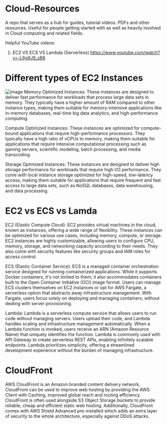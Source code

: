 # Cloud-Resources
A repo that serves as a hub for guides, tutorial videos. PDFs and other resources. Useful for people getting started with as well as heavily involved in Cloud computing and related fields.

Helpful YouTube videos:

1) EC2 VS ECS VS Lambda (Serverless)
   https://www.youtube.com/watch?v=-L6g9J9_zB8


# Different types of EC2 Instances
![image](https://github.com/SujalKThapa/Cloud-Resources/assets/136220535/defa2235-eb91-4801-9ba6-c5b27d13c828)
Memory Optimized Instances: These instances are designed to deliver fast performance for workloads that process large data sets in memory. They typically have a higher amount of RAM compared to other instance types, making them suitable for memory-intensive applications like in-memory databases, real-time big data analytics, and high-performance computing.

Compute Optimized Instances: These instances are optimized for compute-bound applications that require high-performance processors. They typically have a high ratio of vCPUs to memory, making them suitable for applications that require intensive computational processing such as gaming servers, scientific modeling, batch processing, and media transcoding.

Storage Optimized Instances: These instances are designed to deliver high storage performance for workloads that require high I/O performance. They come with local instance storage optimized for high-speed, low-latency access, making them suitable for applications that require frequent and fast access to large data sets, such as NoSQL databases, data warehousing, and data processing.


# EC2 vs ECS vs Lamda
EC2 (Elastic Compute Cloud): EC2 provides virtual machines in the cloud, known as instances, offering a wide range of flexibility. These instances can be optimized for various use cases, including memory, compute, or storage. EC2 instances are highly customizable, allowing users to configure CPU, memory, storage, and networking capacity according to their needs. They also come with security features like security groups and IAM roles for access control.

ECS (Elastic Container Service): ECS is a managed container orchestration service designed for running containerized applications. While it supports Docker containers, it's not limited to them; it also accommodates containers built to the Open Container Initiative (OCI) image format. Users can manage ECS clusters themselves on EC2 instances or opt for AWS Fargate, a serverless option that abstracts away infrastructure management. With Fargate, users focus solely on deploying and managing containers, without dealing with server provisioning.

Lambda: Lambda is a serverless compute service that allows users to run code without managing servers. Users upload their code, and Lambda handles scaling and infrastructure management automatically. When a Lambda function is invoked, users receive an ARN (Amazon Resource Name) that uniquely identifies the function. Lambda is commonly used with API Gateway to create serverless REST APIs, enabling infinitely scalable endpoints. Lambda prioritizes simplicity, offering a streamlined development experience without the burden of managing infrastructure.

# CloudFront
AWS CloudFront is an Amazon branded content delivery network, CloudFront can be used to improve web hosting by providing the AWS Client with Caching, improved global reach and routing efficiency. CloudFront is often used alongside S3 Object Storage buckets to provide reliable, cheap and efficient static web hosting. Additionally, CloudFront comes with AWS Shield Advanced pre-installed which adds an extra layer of security to the whole architecture, especially against DDoS attacks.
